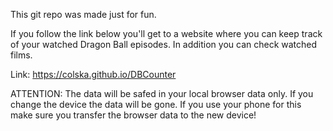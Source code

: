 This git repo was made just for fun.

If you follow the link below you'll get to a website where you can keep track of your watched Dragon Ball episodes. In addition you can check watched films.

Link: https://colska.github.io/DBCounter

ATTENTION: The data will be safed in your local browser data only. If you change the device the data will be gone. If you use your phone for this make sure you transfer the browser data to the new device!
